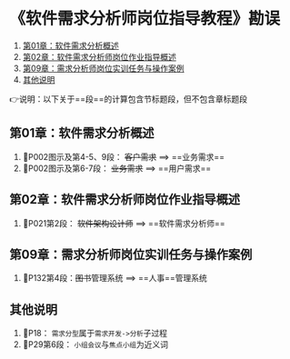 # 《软件需求分析师岗位指导教程》勘误

<!-- @import " [TOC] " {cmd="toc" depthFrom=2 depthTo=6 orderedList=true} -->

<!-- code_chunk_output -->

1. [第01章：软件需求分析概述](#第01章软件需求分析概述)
2. [第02章：软件需求分析师岗位作业指导概述](#第02章软件需求分析师岗位作业指导概述)
3. [第09章：需求分析师岗位实训任务与操作案例](#第09章需求分析师岗位实训任务与操作案例)
4. [其他说明](#其他说明)

<!-- /code_chunk_output -->

:point_right:说明：以下关于==段==的计算包含节标题段，但不包含章标题段

## 第01章：软件需求分析概述

1. :book:P002图示及第4-5、9段： ~~客户需求~~ ==> ==业务需求==
1. :book:P002图示及第6-7段： ~~业务需求~~ ==> ==用户需求==

## 第02章：软件需求分析师岗位作业指导概述

1. :book:P021第2段： ~~软件架构设计师~~ ==> ==软件需求分析师==

## 第09章：需求分析师岗位实训任务与操作案例

1. :book:P132第4段：~~图书~~管理系统 ==> ==人事==管理系统

## 其他说明

1. :book:P18： `需求分型`属于`需求开发->分析`子过程
1. :book:P29第6段： `小组会议`与`焦点小组`为近义词
